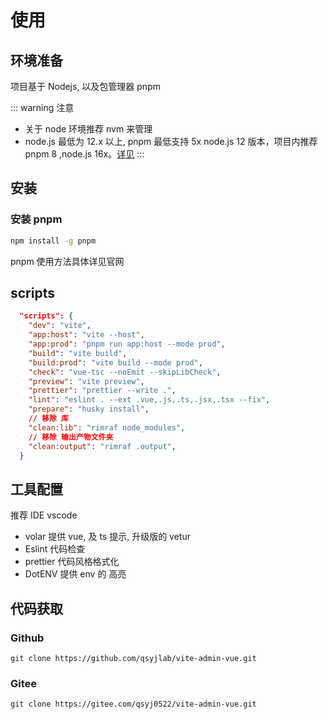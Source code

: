 # 使用

## 环境准备

项目基于 Nodejs, 以及包管理器 pnpm

::: warning 注意

- 关于 node 环境推荐 nvm 来管理
- node.js 最低为 12.x 以上, pnpm 最低支持 5x node.js 12 版本，项目内推荐 pnpm 8 ,node.js 16x。[详见](https://pnpm.io/installation)
  :::

## 安装

### 安装 pnpm

```sh
npm install -g pnpm
```

pnpm 使用方法具体详见官网

## scripts

```json
  "scripts": {
    "dev": "vite",
    "app:host": "vite --host",
    "app:prod": "pnpm run app:host --mode prod",
    "build": "vite build",
    "build:prod": "vite build --mode prod",
    "check": "vue-tsc --noEmit --skipLibCheck",
    "preview": "vite preview",
    "prettier": "prettier --write .",
    "lint": "eslint . --ext .vue,.js,.ts,.jsx,.tsx --fix",
    "prepare": "husky install",
    // 移除 库
    "clean:lib": "rimraf node_modules",
    // 移除 输出产物文件夹
    "clean:output": "rimraf .output",
  }
```

## 工具配置

推荐 IDE vscode

- volar 提供 vue, 及 ts 提示, 升级版的 vetur
- Eslint 代码检查
- prettier 代码风格格式化
- DotENV 提供 env 的 高亮

## 代码获取

### Github

```shell
git clone https://github.com/qsyjlab/vite-admin-vue.git
```

### Gitee

```shell
git clone https://gitee.com/qsyj0522/vite-admin-vue.git
```
